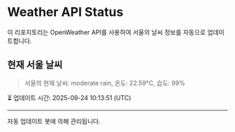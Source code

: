 
# Weather API Status

이 리포지토리는 OpenWeather API를 사용하여 서울의 날씨 정보를 자동으로 업데이트합니다.

## 현재 서울 날씨
> 서울의 현재 날씨: moderate rain, 온도: 22.59°C, 습도: 99%

⏳ 업데이트 시간: 2025-09-24 10:13:51 (UTC)

---
자동 업데이트 봇에 의해 관리됩니다.

